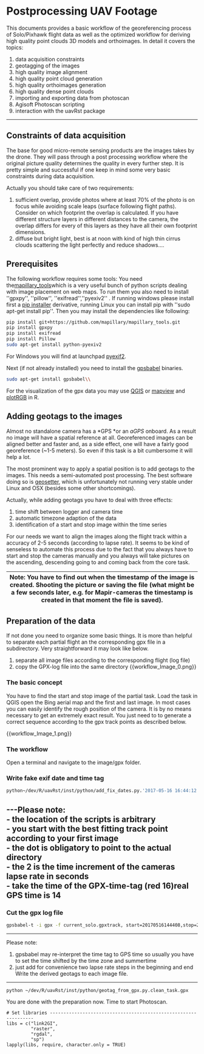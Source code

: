 # Postprocessing UAV Footage

This documents provides a basic workflow of the georeferencing process of Solo/Pixhawk flight data as well as the optimized workflow for deriving high quality point clouds 3D models and orthoimages. In detail it covers the topics:

 1.  data acquisition constraints 
 2.  geotagging of the images
 3.  high quality image alignment 
 4.  high quality point cloud generation
 5.  high quality orthoimages generation
 6.  high quality dense point clouds  
 7.  importing and exporting data from photoscan 
 8.  Agisoft Photoscan scripting
 9.  interaction with the uavRst package

--- 


## Constraints of data acquisition


The base for good micro-remote sensing products are the images takes by the drone. They will pass through a post processing workflow where the original picture quality determines the quality in every further step. It is pretty simple and successful if one keep in mind some very basic constraints during data acquisition.

Actually you should take care of two requirements:

 1.  sufficient overlap, provide photos where at least 70% of the photo is on focus while avoiding scale leaps (surface following flight paths). Consider on which footprint the overlap is calculated. If you have different structure layers in different distances to the camera, the overlap differs for every of this layers as they have all their own footprint dimensions.
 2.  diffuse but bright light, best is at noon with kind of high thin cirrus clouds scattering the light perfectly and reduce shadows....

## Prerequisites


The following workflow requires some tools: You need the[mapillary_tools](https///github.com/mapillary/mapillary_tools)which is a very useful bunch of python scripts dealing with image placement on web maps. To run them you also need to install ''gpxpy'', ''pillow'', ''exifread'',''pyexiv2'' . If running windows please install first a [pip installer](https///sites.google.com/site/pydatalog/python/pip-for-windows) derivative, running Linux you can install pip with ''sudo apt-get install pip''. Then you may install the dependencies like following:

``` bash
pip install git+https://github.com/mapillary/mapillary_tools.git
pip install gpxpy
pip install exifread
pip install Pillow
sudo apt-get install python-pyexiv2 
```

For Windows you will find at launchpad [ pyexif2](http://launchpad.net/pyexiv2/0.3.x/0.3.2/+download/pyexiv2-0.3.2-py27-amd64.exe).

Next (if not already installed) you need to install the [gpsbabel](https///www.gpsbabel.org/) binaries.

``` bash
sudo apt-get install gpsbabel\\ 
```

For the visualization of the gpx data you may use [QGIS](http://www.qgis.org/) or [mapview](https///cran.r-project.org/package=mapview) and [plotRGB](https///www.rdocumentation.org/packages/raster/versions/2.5-8/topics/plotRGB) in R. 

## Adding geotags to the images


Almost no standalone camera has a *GPS *or an *aGPS* onboard. As a result no image will have a spatial reference at all. Georeferenced images can be aligned better and faster and, as a side effect, one will have a fairly good georeference (~1-5 meters). So even if this task is a bit cumbersome it will help a lot. 

The most prominent way to apply a spatial position is to add  geotags to the images. This needs a semi-automated post processing. The best software doing so is [geosetter](http://www.geosetter.de/en/), which is unfortunately not running very stable under Linux and OSX (besides some other shortcomings). 

Actually, while adding geotags you have to deal with three  effects: 

 1.  time shift between logger and camera time
 2.  automatic timezone adaption of the data
 3.  identification of a start and stop image within the time series

For our needs we want to align the images along the flight track within a accuracy of 2-5 seconds (according to lapse rate). It seems to be kind of senseless to automate this process due to the fact that you always have to start and stop the cameras manually and you always will take pictures on the ascending, descending going to and coming back from the core task. 

 | Note: You have to find out when the timestamp of the image is created. Shooting the picture or  saving the file (what might be a few seconds later, e.g. for Mapir-cameras the timestamp is created in that moment the file is saved). | 
 | -------------------------------------------------------------------------------------------------------------------------------------------------------------------------------------------------------------------------------------- | 



## Preparation of the data


If not done you need to organize some basic things. It is more than helpful to separate each partial flight an the corresponding gpx file in a subdirectory. Very straightforward it may look like below. 

 1.  separate all image files according to the corresponding flight (log file)
 2.  copy the GPX-log file into the same directory
{{workflow_Image_0.png}}

### The basic concept


You have to find the start and stop image of the partial task. Load the task in QGIS open the Bing aerial map and the first and last image. In most cases you can easily identify the rough position of the camera. It is by no means necessary to get an extremely exact result. You just need to to generate a correct sequence according to  the gpx track points as described below.

{{workflow_Image_1.png}}

### The workflow


Open a terminal and navigate to the image/gpx folder.

### Write fake exif date and time tag

``` bash
python~/dev/R/uavRst/inst/python/add_fix_dates.py.'2017-05-16 16:44:12'**2**
```

---Please note:  
     - the location of the scripts is arbitrary  
     - you start with the best fitting track point according to your first image  
     - the **dot** is obligatory to point to the actual directory   
     - the 2 is the time increment of the cameras lapse rate in seconds  
     - take the time of the GPX-time-tag (red 16)real GPS time is 14
---


### Cut the gpx log file

``` bash
gpsbabel-t -i gpx -f current_solo.gpxtrack, start=20170516144408,stop=20170516144930-o gpx-F clean_task.gpx
```

---
Please note:
 1.  gpsbabel may re-interpret the time tag to GPS time so usually you have to set the time shifted by the time zone and summertime 
 2.  just add for convenience two lapse rate steps in the beginning and end Write the derived geotags to each image file.
---

	
	python ~/dev/R/uavRst/inst/python/geotag_from_gpx.py.clean_task.gpx


You are done with the preparation now. Time to start Photoscan.

	
	# Set libraries ----------------------------------------------------------------
	libs = c("link2GI",
	         "raster",
	         "rgdal",
	         "sp")
	lapply(libs, require, character.only = TRUE)



